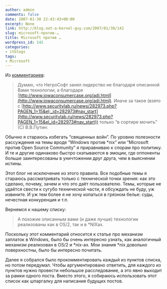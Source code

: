 ```yaml
---
author: admin
comments: false
date: 2007-01-30 22:43:43+00:00
excerpt: None
link: http://blog.not-a-kernel-guy.com/2007/01/30/142
slug: microsoft-против-…
title: Microsoft против …
wordpress_id: 142
categories:
- itblogs
tags:
- Microsoft
---
```


Из [комментариев](http://blog.not-a-kernel-guy.com/2007/01/17/136#comment-1274):

> Думаю, что НегроСофт занял лидерство не благодаря описанной Вами технологии, а благодаря [http://www.iowaconsumercase.org/adi.html](http://www.iowaconsumercase.org/adi.html). Иначе за такое (взято с [http://www.securitylab.ru/news/282973.php?PAGEN_1=15&el;_id=282973#nav_start](http://www.securitylab.ru/news/282973.php?PAGEN_1=15&el_id=282973#nav_start)) только “в сортире мочить” (С) В.В.Путин:

Обычно я стараюсь избегать “священных войн”. По уровню полезности рассуждения на темы вроде “Windows против *nix” или “Microsoft против Open Source Community” я приравниваю к спорам про политику. И те и другие одинаково быстро скатываются в эмоции, где оппоненты больше заинтересованы в уничтожении друг друга, чем в выяснении истины.

Этот блог не исключение из этого правила. Все подобные темы я стараюсь рассматривать только с технической точки зрения: как это сделано, почему, зачем и что это даёт пользователю. Темы, которые не удаётся свести к сугубо технической части, я обсуждать не буду, уж извините. И уж тем более я не хочу копаться в грязном белье: суды, нечестная конкуренция и т.п.

Вернемся к нашему списку:

> А похожие описанным вами (и даже лучше) технологии реализованы как в OS/2, так и в *NIXах.

Поскольку этот комментарий относится к статье про механизм заплаток в Windows, было бы очень интересно узнать, как аналогичный механизм реализован в OS/2 и *nix-ах. Мои знания *nix довольно поверхностны, было бы интересно почитать. 

Далее я собрался было прокомментировать каждый из пунктов списка, но потом передумал. Чтобы аргументировано ответить, для каждого из пунктов нужно провести небольшое расследование, а это явно выходит за рамки одного поста. Вместо этого, я собираюсь использовать этот список как шпаргалку для написания будущих постов. 
